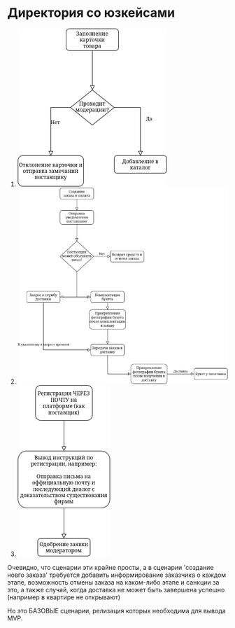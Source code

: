 # Директория со юзкейсами

1. ![Создание нового продукта](./New_card.png)
2. ![Создание нового заказа](./new_order.png)
3. ![Добавление нового поставщтка](./new_supplier.png)

Очевидно, что сценарии эти крайне просты, а в сценарии 'создание новго заказа' требуется добавить информирование заказчика о каждом этапе, возможность отмены заказа на каком-либо этапе и санкции за это, а также случай, когда доставка не может быть завершена успешно (например в квартире не открывают)

Но это БАЗОВЫЕ сценарии, релизация которых необходима для вывода MVP.
